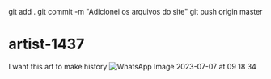 git add .
git commit -m "Adicionei os arquivos do site"
git push origin master
# artist-1437
I want this art to make history
![WhatsApp Image 2023-07-07 at 09 18 34](https://github.com/xlbreendom/artist1437.github.io/assets/138889850/e83926ec-0ea1-4c82-ae8a-66661ee4704b)
